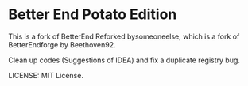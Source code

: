 # Better End Potato Edition

This is a fork of BetterEnd Reforked bysomeoneelse, which is a fork of BetterEndforge by Beethoven92.

Clean up codes (Suggestions of IDEA) and fix a duplicate registry bug.

LICENSE: MIT License.
